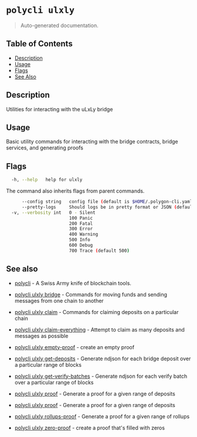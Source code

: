 # `polycli ulxly`

> Auto-generated documentation.

## Table of Contents

- [Description](#description)
- [Usage](#usage)
- [Flags](#flags)
- [See Also](#see-also)

## Description

Utilities for interacting with the uLxLy bridge

## Usage

Basic utility commands for interacting with the bridge contracts, bridge services, and generating proofs
## Flags

```bash
  -h, --help   help for ulxly
```

The command also inherits flags from parent commands.

```bash
      --config string   config file (default is $HOME/.polygon-cli.yaml)
      --pretty-logs     Should logs be in pretty format or JSON (default true)
  -v, --verbosity int   0 - Silent
                        100 Panic
                        200 Fatal
                        300 Error
                        400 Warning
                        500 Info
                        600 Debug
                        700 Trace (default 500)
```

## See also

- [polycli](polycli.md) - A Swiss Army knife of blockchain tools.
- [polycli ulxly bridge](polycli_ulxly_bridge.md) - Commands for moving funds and sending messages from one chain to another

- [polycli ulxly claim](polycli_ulxly_claim.md) - Commands for claiming deposits on a particular chain

- [polycli ulxly claim-everything](polycli_ulxly_claim-everything.md) - Attempt to claim as many deposits and messages as possible

- [polycli ulxly empty-proof](polycli_ulxly_empty-proof.md) - create an empty proof

- [polycli ulxly get-deposits](polycli_ulxly_get-deposits.md) - Generate ndjson for each bridge deposit over a particular range of blocks

- [polycli ulxly get-verify-batches](polycli_ulxly_get-verify-batches.md) - Generate ndjson for each verify batch over a particular range of blocks

- [polycli ulxly proof](polycli_ulxly_proof.md) - Generate a proof for a given range of deposits

- [polycli ulxly proof](polycli_ulxly_proof.md) - Generate a proof for a given range of deposits

- [polycli ulxly rollups-proof](polycli_ulxly_rollups-proof.md) - Generate a proof for a given range of rollups

- [polycli ulxly zero-proof](polycli_ulxly_zero-proof.md) - create a proof that's filled with zeros

